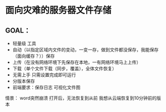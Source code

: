 # 面向灾难的服务器文件存储

## GOAL：

- 轻量级 工具
- 自动（以指定区域内文件的变动，一变一存，做到文件都没保存，我能保存（面向缓存？））保存 
- 上传（在没有网络环境下先保存在本地，一有网络环境马上上传） 
- 下载（单个文件下载（同步，覆盖），全体文件恢复）
- 无需上手 只需设置完成即可运行
- 分版本保存
- 前端要求：保存日志 可视化文件图

情景：
word突然崩溃
打开后，无法恢复到从前
我想从云端恢复到10分钟前的版本



